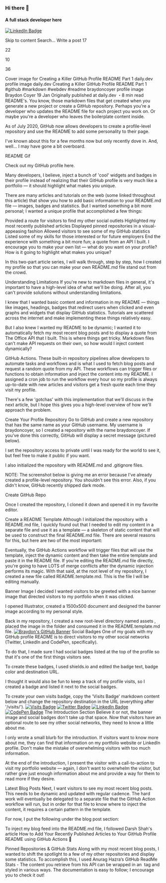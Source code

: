 ### Hi there 👋
#### A full stack developer here
[![LinkedIn Badge](https://img.shields.io/badge/LinkedIn-Profile-informational?style=flat&logo=linkedin&logoColor=white&color=0D76A8)](https://www.linkedin.com/in/avinash-tiwari-576962120/)

Skip to content
Search...
Write a post
17


22

10

36

Cover image for Creating a Killer GitHub Profile README Part 1
daily.dev profile image
daily.dev
Creating a Killer GitHub Profile README Part 1
#github #markdown #webdev #readme
braydoncoyer profile image
Braydon Coyer
19 Jan Originally published at daily.dev ・8 min read
README's. You know, those markdown files that get created when you generate a new project or create a GitHub repository. Perhaps you're a developer who updates the README file for each project you work on. Or maybe you're a developer who leaves the boilerplate content inside.

As of July 2020, GitHub now allows developers to create a profile-level repository and use the README to add some personality to their page.

I've known about this for a few months now but only recently dove in. And, well... I may have gone a bit overboard.

README Gif

Check out my GitHub profile here.

Many developers, I believe, inject a bunch of 'cool' widgets and badges in their profile instead of realizing that their GitHub profile is very much like a portfolio — it should highlight what makes you unique.

There are many articles and tutorials on the web (some linked throughout this article) that show you how to add basic information to your README.md file — images, badges and statistics. But I wanted something a bit more personal; I wanted a unique profile that accomplished a few things:

Provided a route for visitors to find my other social outlets
Highlighted my most recently published articles
Displayed pinned repositories in a visual-appeasing fashion
Allowed visitors to see some of my GitHub statistics
Listed some of my skills for those interested or for future employers
End the experience with something a bit more fun; a quote from an API I built.
I encourage you to make your own list — what do you want on your profile? How is it going to highlight what makes you unique?

In this two-part article series, I will walk through, step by step, how I created my profile so that you can make your own README.md file stand out from the crowd.

Understanding Limitations
If you're new to markdown files in general, it's important to have a high-level idea of what we'll be doing. After all, you can't provide solutions without understanding limitations.

I knew that I wanted basic content and information in my README — things like images, headings, badges that redirect users when clicked and even graphs and widgets that display GitHub statistics. Tutorials are scattered across the internet and make implementing these things relatively easy.

But I also knew I wanted my README to be dynamic; I wanted it to automatically fetch my most recent blog posts and to display a quote from The Office API that I built. This is where things get tricky. Markdown files can't make API requests on their own, so how would I inject content dynamically?

GitHub Actions. These built-in repository pipelines allow developers to automate tasks and workflows and is what I used to fetch blog posts and request a random quote from my API. These workflows can trigger files or functions to obtain information and inject the content into my README. I assigned a cron job to run the workflow every hour so my profile is always up-to-date with new articles and visitors get a fresh quote each time they visit my profile.

There's a few 'gotchas' with this implementation that we'll discuss in the next article, but I hope this gives you a high-level overview of how we'll approach the problem.

Create Your Profile Repository
Go to GitHub and create a new repository that has the same name as your GitHub username. My username is braydoncoyer, so I created a repository with the name braydoncoyer. If you’ve done this correctly, GitHub will display a secret message (pictured below).

I set the repository access to private until I was ready for the world to see it, but feel free to make it public if you want.

I also initialized the repository with README.md and .gitignore files.

NOTE: The screenshot below is giving me an error because I've already created a profile-level repository. You shouldn't see this error. Also, if you didn't know, GitHub recently shipped dark mode.

Create GitHub Repo

Once I created the repository, I cloned it down and opened it in my favorite editor.

Create a README Template
Although I initialized the repository with a README.md file, I quickly found out that I needed to edit my content in a separate file and use it as a template — a skeleton of static content that will be used to construct the final README.md file. There are several reasons for this, but here are two of the most important:

Eventually, the GitHub Actions workflow will trigger files that will use the template, inject the dynamic content and then take the entire template and paste it in the README file.
If you're editing the README.md file directly, you're going to have LOTS of merge conflicts after the dynamic injection performs its magic.
With that said, at the root level of my repository, I created a new file called README.template.md. This is the file I will be editing manually.

Banner Image
I decided I wanted visitors to be greeted with a nice banner image that directed visitors to my portfolio when it was clicked.

I opened Illustrator, created a 1500x500 document and designed the banner image according to my personal style.

Back in my repository, I created a new root-level directory named assets , placed the image in the folder and consumed it in the README.template.md file.
[![Braydon's GitHub Banner](./assets/GitHubHeader.png)](https://braydoncoyer.dev)
Social Badges
One of my goals with my GitHub profile README is to direct visitors to my other social networks (Twitter, LinkedIn and CodePen, specifically).

To do that, I made sure I had social badges listed at the top of the profile so that it's one of the first things visitors see.

To create these badges, I used shields.io and edited the badge text, badge color and destination URL.

I thought it would also be fun to keep a track of my profile visits, so I created a badge and listed it next to the social badges.

To create your own visits badge, copy the 'Visits Badge' markdown content below and change the repository destination in the URL (everything after '/visits/').
[![Visits Badge](https://badges.pufler.dev/visits/braydoncoyer/braydoncoyer)](https:braydoncoyer.dev)
[![Twitter Badge](https://img.shields.io/badge/Twitter-Profile-informational?style=flat&logo=twitter&logoColor=white&color=1CA2F1)](https://twitter.com/BraydonCoyer)
[![LinkedIn Badge](https://img.shields.io/badge/LinkedIn-Profile-informational?style=flat&logo=linkedin&logoColor=white&color=0D76A8)](https://www.linkedin.com/in/braydon-coyer/)
[![CodePen Badge](https://img.shields.io/badge/CodePen-Profile-informational?style=flat&logo=codepen&logoColor=white&color=black)](https://codepen.io/braydoncoyer)
The Introduction Section
Believe it or not, the banner image and social badges don't take up that space. Now that visitors have an optional route to see my other social networks, they need to know a little about me.

I only wrote a small blurb for the introduction. If visitors want to know more about me, they can find that information on my portfolio website or LinkedIn profile. Don't make the mistake of overwhelming visitors with too much information.

At the end of the introduction, I present the visitor with a call-to-action to visit my portfolio website — again, I don't want to overwhelm the visitor, but rather give just enough information about me and provide a way for them to read more if they desire.

Latest Blog Posts
Next, I want visitors to see my most recent blog posts. This needs to be dynamic and updated with regular cadence. The hard work will eventually be delegated to a separate file that the GitHub Action workflow will run, but in order for that file to know where to inject the content, it requires a certain pattern in the template.

For now, I put the following under the blog post section:
<!-- BLOG-POST-LIST:START -->

<!-- BLOG-POST-LIST:END --> 
To inject my blog feed into the README.md file, I followed Darsh Shah's article How to Add Your Recently Published Articles to Your GitHub Profile README using GitHub Actions 🤖

Pinned Repositories & GitHub Stats
Along with my most recent blog posts, I wanted to shift the spotlight to a few of my other repositories and display some statistics. To accomplish this, I used Anurag Hazra‘s GitHub ReadMe Stats - The content you retrieve from his API can be wrapped in an <img> tag and styled in various ways. The documentation is easy to follow; I encourage you to check it out!
<!-- Pinned Repositories -- >

<a href="https://github.com/braydoncoyer/tailwindcss-v2-dark-mode-template">
  <img align="center" style="margin:1rem 0.5rem" src="https://github-readme-stats.vercel.app/api/pin/?username=braydoncoyer&repo=tailwindcss-v2-dark-mode-template&title_color=ffffff&text_color=c9cacc&icon_color=4AB197&bg_color=1A2B34" />
</a>

<br>

<a href="https://github.com/braydoncoyer/ng-limeade">
  <img align="center" style="margin:0.5rem" src="https://github-readme-stats.vercel.app/api/pin/?username=braydoncoyer&repo=ng-limeade&title_color=ffffff&text_color=c9cacc&icon_color=4AB197&bg_color=1A2B34" />
</a>

<a href="https://github.com/braydoncoyer/officeapi">
  <img align="center" style="margin:0.5rem" src="https://github-readme-stats.vercel.app/api/pin/?username=braydoncoyer&repo=officeapi&title_color=ffffff&text_color=c9cacc&icon_color=4AB197&bg_color=1A2B34" />
</a>

<!-- GitHub Stats -- >

<a href="https://github.com/braydoncoyer">
  <img align="center" style="margin:0.5rem" src="https://github-readme-stats.vercel.app/api/top-langs/?username=braydoncoyer&hide=html,css&title_color=ffffff&text_color=c9cacc&icon_color=4AB197&bg_color=1A2B34" />
</a>

<a href="https://github.com/braydoncoyer">
  <img align="center" style="margin:0.5rem" src="https://github-readme-stats.vercel.app/api?username=braydoncoyer&show_icons=true&line_height=27&count_private=true&title_color=ffffff&text_color=c9cacc&icon_color=4AB097&bg_color=1A2B34" alt="Braydon's GitHub Stats" />
</a>
Skills
Next, I needed a way to show visitors my skills as a full-stack web developer. I didn't want to put my skills in an unordered list; it would take up a lot of space on the page and the unordered list doesn't provide much of a stylish flare.

Instead, I used badges from shield.io and displayed the badges inline on the page, using the same background color as the banner image to keep design consistency throughout the profile.

Because I wanted to list a lot of skills, I decided to have some core-skills displayed by default, and optionally show more skills using a <details> tag.
[](https://img.shields.io/badge/Code-Angular-informational?style=flat&logo=angular&logoColor=white&color=4AB197)
![](https://img.shields.io/badge/Code-Ionic-informational?style=flat&logo=ionic&logoColor=white&color=4AB197)
![](https://img.shields.io/badge/Code-React-informational?style=flat&logo=react&logoColor=white&color=4AB197)
...

<details>
<summary>More Skills</summary>

[](https://img.shields.io/badge/Style-CSS-informational?style=flat&logo=css3&logoColor=white&color=4AB197)
![](https://img.shields.io/badge/Style-Tailwind-informational?style=flat&logo=Tailwind-CSS&logoColor=white&color=4AB197)
![](https://img.shields.io/badge/Style-Sass-informational?style=flat&logo=Sass&logoColor=white&color=4AB197)
![](https://img.shields.io/badge/Style-Stylus-informational?style=flat&logo=Stylus&logoColor=white&color=4AB197)
...
</details>
To see the full list of badges I used in the README.template.md file, click HERE.

The Office Quote
Before visitors leave my profile I wanted to end their experience with something unique and with a personal touch. Very much like the blog post section, a GitHub Action workflow will run a script that will look for a pattern in the README.template.md and inject a random quote.

I put the following pattern in the Office quote section:
<p>{office_quote}</p>

<p>{office_character}</p>

Check back at the top of the hour for a new quote!
With that, the static content is complete and satisfies the goals I listed for my profile.

Conclusion
In the next article, I’ll show you how I created my GitHub Action workflow and injected the dynamic content into the README.md file!

Thanks for reading! If you liked this article and want more content like this, subscribe to my newsletter and make sure to follow me on Twitter!

daily.dev delivers the best programming news every new tab. We will rank hundreds of qualified sources for you so that you can hack the future.
Daily Poster

Discussion
Subscribe
pic
Add to the discussion
 
patricnox profile image
PatricNox
•
Jan 19

Nice guide!

Will surely do the blog post, but maybe tweets instead, some day.

Until then, I kept mine simple: github.com/patricnox


2
 likes
Reply
 
braydoncoyer profile image
Braydon Coyer
•
Jan 19

Love it! Thanks for sharing!


1
 like
Reply
 
0x11dfe profile image
Tesla
•
Jan 20

Nice if you wanna have inspiration with mine here it is github.com/0x11DFE


1
 like
Reply
 
waylonwalker profile image
Waylon Walker
•
Jan 19

I am using a netlify redirect to pin my latest post in my profile. In the future I might be pulling a few out of the feed.


1
 like
Reply
 
braydoncoyer profile image
Braydon Coyer
•
Jan 19

Have you created a GitHub profile README? Let me know! I'd love to take a look!


1
 like
Reply
Code of Conduct • Report abuse
Read next
blessingartcreator profile image
8 neat Javascript tricks you didn't know in 4 minutes.
Blessing Hirwa - Dec 10 '20

jordanfinners profile image
How HTML gives us tooltips for free!
Jordan Finneran - Dec 24 '20

nas5w profile image
The Difference Between React Server Components and Server Side Rendering (SSR)
Nick Scialli (he/him) - Dec 23 '20

codewithfahad profile image
My Advice to New Programmers After Coding for the Last 3 Years
Fahad Imran - Dec 22 '20

daily.dev profile image
daily.dev
Discover dev news with zero effort 👩🏽‍💻
Follow
Get programming news with zero effort. Simply open a new tab, and you’re all set. A must-have tool for busy developers!

Get started!
More from daily.dev
🔥 What's Hot in Web Development? — Weekly Picks #162
#react #webdev #css #design
🔥 What's Hot in Web Development? — Weekly Picks #161
#webdev #react #javascript #node
Web Vitals Optimizations: Advanced Dynamic Import Patterns
#nextjs #webdev #react #performance
<!-- Pinned Repositories -- >

<a href="https://github.com/braydoncoyer/tailwindcss-v2-dark-mode-template">
  <img align="center" style="margin:1rem 0.5rem" src="https://github-readme-stats.vercel.app/api/pin/?username=braydoncoyer&repo=tailwindcss-v2-dark-mode-template&title_color=ffffff&text_color=c9cacc&icon_color=4AB197&bg_color=1A2B34" />
</a>

<br>

<a href="https://github.com/braydoncoyer/ng-limeade">
  <img align="center" style="margin:0.5rem" src="https://github-readme-stats.vercel.app/api/pin/?username=braydoncoyer&repo=ng-limeade&title_color=ffffff&text_color=c9cacc&icon_color=4AB197&bg_color=1A2B34" />
</a>

<a href="https://github.com/braydoncoyer/officeapi">
  <img align="center" style="margin:0.5rem" src="https://github-readme-stats.vercel.app/api/pin/?username=braydoncoyer&repo=officeapi&title_color=ffffff&text_color=c9cacc&icon_color=4AB197&bg_color=1A2B34" />
</a>

<!-- GitHub Stats -- >

<a href="https://github.com/braydoncoyer">
  <img align="center" style="margin:0.5rem" src="https://github-readme-stats.vercel.app/api/top-langs/?username=braydoncoyer&hide=html,css&title_color=ffffff&text_color=c9cacc&icon_color=4AB197&bg_color=1A2B34" />
</a>

<a href="https://github.com/braydoncoyer">
  <img align="center" style="margin:0.5rem" src="https://github-readme-stats.vercel.app/api?username=braydoncoyer&show_icons=true&line_height=27&count_private=true&title_color=ffffff&text_color=c9cacc&icon_color=4AB097&bg_color=1A2B34" alt="Braydon's GitHub Stats" />
</a>
Home Reading List Listings Podcasts Videos Tags Code of Conduct FAQ DEV Shop Sponsors About Privacy Policy Terms of use Contact Write a post
    
DEV Community – A constructive and inclusive social network for software developers. With you every step of your journey.

Built on Forem — the open source software that powers DEV and other inclusive communities.

Made with love and Ruby on Rails. DEV Community © 2016 - 2021.

Sloan, the sloth mascot
<!--
**avinash-tiwari/avinash-tiwari** is a ✨ _special_ ✨ repository because its `README.md` (this file) appears on your GitHub profile.

Here are some ideas to get you started:

- 🔭 I’m currently working on ...
- 🌱 I’m currently learning ...
- 👯 I’m looking to collaborate on ...
- 🤔 I’m looking for help with ...
- 💬 Ask me about ...
- 📫 How to reach me: ...
- 😄 Pronouns: ...
- ⚡ Fun fact: ...
-->
